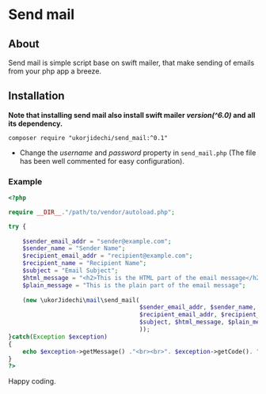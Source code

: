 # Send mail
## About
Send mail is simple script base on swift mailer, that make sending of emails from your php app a breeze.
## Installation
**Note that installing send mail also install swift mailer _version(^6.0)_  and all its dependency.**

```$xslt
composer require "ukorjidechi/send_mail:^0.1"
```
* Change the _username_ and _password_ property in ``` send_mail.php ```  (The file has been well commented for easy configuration).
 

### Example
```php
<?php

require __DIR__."/path/to/vendor/autoload.php";

try {
    
    $sender_email_addr = "sender@example.com";
    $sender_name = "Sender Name";
    $recipient_email_addr = "recipient@example.com";
    $recipient_name = "Recipient Name";
    $subject = "Email Subject";
    $html_message = "<h2>This is the HTML part of the email message</h2>";
    $plain_message = "This is the plain part of the email message";
    
    (new \ukorJidechi\mail\send_mail(
                                     $sender_email_addr, $sender_name, 
                                     $recipient_email_addr, $recipient_name, 
                                     $subject, $html_message, $plain_message
                                     ));
}catch(Exception $exception)
{
    echo $exception->getMessage() ."<br><br>". $exception->getCode(). "<br><br>".$exception->getTraceAsString();
}
?>
```

Happy coding.